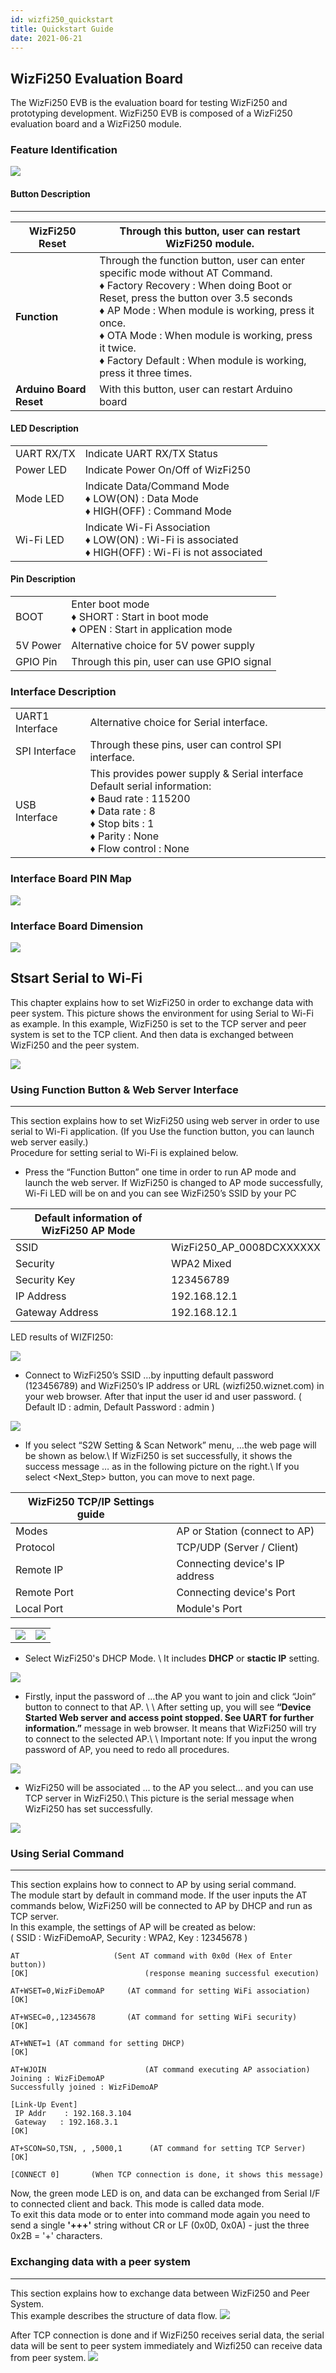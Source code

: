 ```yaml
---
id: wizfi250_quickstart
title: Quickstart Guide
date: 2021-06-21
---
```


## WizFi250 Evaluation Board

The WizFi250 EVB is the evaluation board for testing WizFi250 and prototyping development. WizFi250 EVB is composed of a WizFi250 evaluation board and a WizFi250 module.

### Feature Identification

![](https://d3cmhcsnvv7jc.cloudfront.net/docs/img/products/wizfi250/wizfi250qsg/wizfi250qsg-1.png) 

#### Button Description
-----

| **WizFi250 Reset**      | Through this button, user can restart WizFi250 module.                                                                                                                                                                                                                                                                                                       |
| ----------------------- | ------------------------------------------------------------------------------------------------------------------------------------------------------------------------------------------------------------------------------------------------------------------------------------------------------------------------------------------------------------ |
| **Function**            | Through the function button, user can enter specific mode without AT Command.<br />♦ Factory Recovery : When doing Boot or Reset, press the button over 3.5 seconds<br />♦ AP Mode : When module is working, press it once.<br />♦ OTA Mode : When module is working, press it twice.<br />♦ Factory Default : When module is working, press it three times. |
| **Arduino Board Reset** | With this button, user can restart Arduino board                                                                                                                                                                                                                                                                                                             |

#### LED Description

|            |                                                                                                              |
| ---------- | ------------------------------------------------------------------------------------------------------------ |
| UART RX/TX | Indicate UART RX/TX Status                                                                                   |
| Power LED  | Indicate Power On/Off of WizFi250                                                                            |
| Mode LED   | Indicate Data/Command Mode <br />♦ LOW(ON) : Data Mode <br />♦ HIGH(OFF) : Command Mode                      |
| Wi-Fi LED  | Indicate Wi-Fi Association <br />♦ LOW(ON) : Wi-Fi is associated <br />♦ HIGH(OFF) : Wi-Fi is not associated |

#### Pin Description

|          |                                                                                             |
| -------- | ------------------------------------------------------------------------------------------- |
| BOOT     | Enter boot mode <br />♦ SHORT : Start in boot mode <br />♦ OPEN : Start in application mode |
| 5V Power | Alternative choice for 5V power supply                                                      |
| GPIO Pin | Through this pin, user can use GPIO signal                                                  |

### Interface Description

|                 |                                                                                                                                                                                               |
| --------------- | --------------------------------------------------------------------------------------------------------------------------------------------------------------------------------------------- |
| UART1 Interface | Alternative choice for Serial interface.                                                                                                                                                      |
| SPI Interface   | Through these pins, user can control SPI interface.                                                                                                                                           |
| USB Interface   | This provides power supply & Serial interface Default serial information:<br />♦ Baud rate : 115200<br />♦ Data rate : 8<br />♦ Stop bits : 1<br />♦ Parity : None<br />♦ Flow control : None |

### Interface Board PIN Map

![](https://d3cmhcsnvv7jc.cloudfront.net/docs/img/products/wizfi250/wizfi250qsg/wizfi250_interface_board_bottom_pin_map.png) 


### Interface Board Dimension

![](https://d3cmhcsnvv7jc.cloudfront.net/docs/img/products/wizfi250/wizfi250qsg/wizfi250_interface_board_dimension.png) 

## Stsart Serial to Wi-Fi

This chapter explains how to set WizFi250 in order to exchange data with
peer system. This picture shows the environment for using Serial to
Wi-Fi as example. In this example, WizFi250 is set to the TCP server and
peer system is set to the TCP client. And then data is exchanged between
WizFi250 and the peer system.

![](https://d3cmhcsnvv7jc.cloudfront.net/docs/img/products/wizfi250/wizfi250qsg/wizfi250qsg-2.png)

### Using Function Button & Web Server Interface

-----

This section explains how to set WizFi250 using web server in order to
use serial to Wi-Fi application. (If you Use the function button, you
can launch web server easily.)  
Procedure for setting serial to Wi-Fi is explained below.

  - Press the “Function Button” one time in order to run AP mode and
    launch the web server. If WizFi250 is changed to AP mode
    successfully, Wi-Fi LED will be on and you can see WizFi250’s SSID
    by your PC

| Default information of WizFi250 AP Mode |                            |
| --------------------------------------- | -------------------------- |
| SSID                                    | WizFi250\_AP\_0008DCXXXXXX |
| Security                                | WPA2 Mixed                 |
| Security Key                            | 123456789                  |
| IP Address                              | 192.168.12.1               |
| Gateway Address                         | 192.168.12.1               |

LED results of WIZFI250:

![](https://d3cmhcsnvv7jc.cloudfront.net/docs/img/products/wizfi250/wizfi250qsg/wizfi250_leds.png)

 * Connect to WizFi250’s SSID …by inputting default password (123456789) and WizFi250’s IP address or URL (wizfi250.wiznet.com) in your web browser. After that input the user id and user password. ( Default ID : admin, Default Password : admin )

![](https://d3cmhcsnvv7jc.cloudfront.net/docs/img/products/wizfi250/wizfi250qsg/wizfi250qsg-3.png)

 * If you select “S2W Setting & Scan Network” menu, …the web page will be shown as below.\\ If WizFi250 is set successfully, it shows the success message … as in the following picture on the right.\\ If you select <Next_Step> button, you can move to next page. 


| WizFi250 TCP/IP Settings guide |                                |
| ------------------------------ | ------------------------------ |
| Modes                          | AP or Station (connect to AP)  |
| Protocol                       | TCP/UDP (Server / Client)      |
| Remote IP                      | Connecting device's IP address |
| Remote Port                    | Connecting device's Port       |
| Local Port                     | Module's Port                  |

|                                                                                                    |                                                                                                    |
| -------------------------------------------------------------------------------------------------- | -------------------------------------------------------------------------------------------------- |
| ![](https://d3cmhcsnvv7jc.cloudfront.net/docs/img/products/wizfi250/wizfi250qsg/wizfi250qsg-4.png) | ![](https://d3cmhcsnvv7jc.cloudfront.net/docs/img/products/wizfi250/wizfi250qsg/wizfi250qsg-5.png) |


 * Select WizFi250's DHCP Mode. \\   It includes __DHCP__ or __stactic IP__ setting.


![](https://d3cmhcsnvv7jc.cloudfront.net/docs/img/products/wizfi250/wizfi250qsg/wizfi250qsg-5-1.png)


 * Firstly, input the password of …the AP you want to join and click “Join“ button to connect to that AP. \\ \\ After setting up, you will see **“Device Started Web server and access point stopped. See UART for further information.”** message in web browser. It means that WizFi250 will try to connect to the selected AP.\\ \\ Important note: If you input the wrong password of AP, you need to redo all procedures.


![](https://d3cmhcsnvv7jc.cloudfront.net/docs/img/products/wizfi250/wizfi250qsg/wizfi250qsg-6.png)


 * WizFi250 will be associated … to the AP you select… and you can use TCP server in WizFi250.\\ This picture is the serial message when WizFi250 has set successfully.


![](https://d3cmhcsnvv7jc.cloudfront.net/docs/img/products/wizfi250/wizfi250qsg/wizfi250qsg-7.png)


### Using Serial Command

-----

This section explains how to connect to AP by using serial command.  
The module start by default in command mode. If the user inputs the AT
commands below, WizFi250 will be connected to AP by DHCP and run as TCP
server.  
In this example, the settings of AP will be created as below:  
( SSID : WizFiDemoAP, Security : WPA2, Key : 12345678 )

    AT                     (Sent AT command with 0x0d (Hex of Enter button))
    [OK]                          (response meaning successful execution)

    AT+WSET=0,WizFiDemoAP     (AT command for setting WiFi association)
    [OK]

    AT+WSEC=0,,12345678       (AT command for setting WiFi security)
    [OK]

    AT+WNET=1 (AT command for setting DHCP)
    [OK]

    AT+WJOIN                      (AT command executing AP association)
    Joining : WizFiDemoAP
    Successfully joined : WizFiDemoAP

    [Link-Up Event]
     IP Addr    : 192.168.3.104
     Gateway   : 192.168.3.1
    [OK]

    AT+SCON=SO,TSN, , ,5000,1      (AT command for setting TCP Server)
    [OK]

    [CONNECT 0]       (When TCP connection is done, it shows this message)
 

Now, the green mode LED is on, and data can be exchanged from Serial I/F
to connected client and back. This mode is called data mode.  
To exit this data mode or to enter into command mode again you need to
send a single **'+++'** string without CR or LF (0x0D, 0x0A) - just the
three 0x2B = '+' characters.

### Exchanging data with a peer system

-----

This section explains how to exchange data between WizFi250 and Peer
System.  
This example describes the structure of data flow.
![](https://d3cmhcsnvv7jc.cloudfront.net/docs/img/products/wizfi250/wizfi250qsg/wizfi250qsg-8.png)

After TCP connection is done and if WizFi250 receives serial data, the
serial data will be sent to peer system immediately and Wizfi250 can
receive data from peer system.
![](https://d3cmhcsnvv7jc.cloudfront.net/docs/img/products/wizfi250/wizfi250qsg/wizfi250qsg-9.png)
